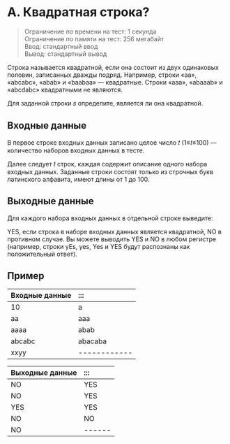 # A. Квадратная строка?

> Ограничение по времени на тест: 1 секунда\
> Ограничение по памяти на тест: 256 мегабайт\
> Ввод: стандартный ввод\
> Вывод: стандартный вывод

Строка называется квадратной, если она состоит из двух
одинаковых половин, записанных дважды подряд.
Например, строки «aa», «abcabc», «abab» и «baabaa» — квадратные.
Строки «aaa», «abaaab» и «abcdabc» квадратными не являются.

Для заданной строки 𝑠
определите, является ли она квадратной.

## Входные данные

В первое строке входных данных записано целое число 𝑡
(1≤𝑡≤100) — количество наборов входных данных в тесте.

Далее следует 𝑡 строк, каждая содержит описание одного
набора входных данных. Заданные строки состоят
только из строчных букв латинского алфавита,
имеют длины от 1 до 100.

## Выходные данные

Для каждого набора входных данных в отдельной строке выведите:

YES, если строка в наборе входных данных является квадратной,
NO в противном случае.
Вы можете выводить YES и NO в любом регистре (например, строки yEs, yes, Yes и YES будут распознаны как положительный
ответ).

## Пример


| Входные данные | :::          |
|:---------------|:-------------|
| 10<br>         | a            |
| aa<br>         | aaa          |
| aaaa<br>       | abab         |
| abcabc<br>     | abacaba      |
| xxyy<br>       | ------------ |


| Выходные данные | :::    |
|-----------------|:-------|
| NO              | YES    |
| NO              | YES    |
| YES             | YES    |
| NO              | NO     |
| NO              | ------ |

